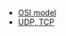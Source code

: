 * [OSI model](https://github.com/vacu9708/Fundamental-knowledge/tree/main/Network/OSI%20model)
* [UDP, TCP](https://github.com/vacu9708/Fundamental-knowledge/tree/main/Network/UDP%2C%20TCP)
